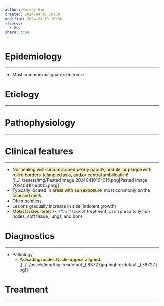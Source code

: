 ```yaml
---
author: Harvey Guo
created: 2024-04-10 16:38
modified: 2024-04-10 16:38
aliases:
  - BCC
share: true
---
```

# Epidemiology
---
- Most common malignant skin tumor

# Etiology
---


# Pathophysiology
---


# Clinical features
---
- <span style="background:rgba(240, 200, 0, 0.2)">Nonhealing well-circumscribed pearly papule, nodule, or plaque with rolled borders, telangiectasia, and/or central umbilication</span>![[../../assets/img/Pasted image 20240410164015.png|Pasted image 20240410164015.png]]
- Typically located in <span style="background:rgba(240, 200, 0, 0.2)">areas with sun exposure</span>; most commonly on the <span style="background:rgba(240, 200, 0, 0.2)">face and neck</span>
- Often painless
- Lesions gradually increase in size (indolent growth)
- <span style="background:rgba(240, 200, 0, 0.2)">Metastasizes rarely</span> (< 1%); if lack of treatment, can spread to lymph nodes, soft tissue, lungs, and bone

# Diagnostics
---
- Pathology
	- <span style="background:rgba(240, 200, 0, 0.2)">Palisading nuclei: Nuclei appear aligned.</span>![[../../assets/img/highresdefault_L88727.jpg|highresdefault_L88727.jpg]]

# Treatment
---

